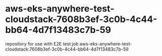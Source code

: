 # aws-eks-anywhere-test-cloudstack-7608b3ef-3c0b-4c44-bb64-4d7f13483c7b-59
repository for use with E2E test job aws-eks-anywhere-test-cloudstack:7608b3ef-3c0b-4c44-bb64-4d7f13483c7b-59
